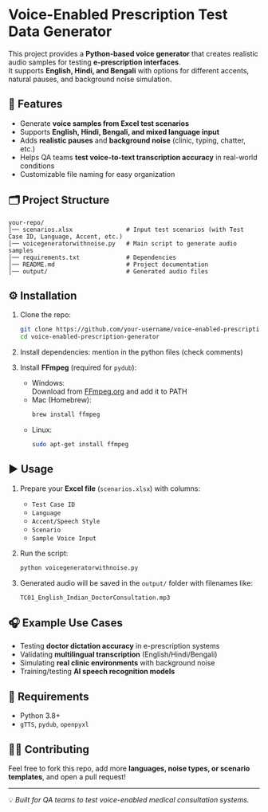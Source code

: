 # Voice-Enabled Prescription Test Data Generator

This project provides a **Python-based voice generator** that creates realistic audio samples for testing **e-prescription interfaces**.  
It supports **English, Hindi, and Bengali** with options for different accents, natural pauses, and background noise simulation.

## 📌 Features
- Generate **voice samples from Excel test scenarios**  
- Supports **English, Hindi, Bengali, and mixed language input**  
- Adds **realistic pauses** and **background noise** (clinic, typing, chatter, etc.)  
- Helps QA teams **test voice-to-text transcription accuracy** in real-world conditions  
- Customizable file naming for easy organization

## 🗂 Project Structure
```
your-repo/
│── scenarios.xlsx               # Input test scenarios (with Test Case ID, Language, Accent, etc.)
│── voicegeneratorwithnoise.py   # Main script to generate audio samples
│── requirements.txt             # Dependencies
│── README.md                    # Project documentation
│── output/                      # Generated audio files
```

## ⚙️ Installation
1. Clone the repo:
   ```bash
   git clone https://github.com/your-username/voice-enabled-prescription-generator.git
   cd voice-enabled-prescription-generator
   ```

2. Install dependencies: mention in the python files (check comments)

3. Install **FFmpeg** (required for `pydub`):
   - Windows:  
     Download from [FFmpeg.org](https://ffmpeg.org/download.html) and add it to PATH  
   - Mac (Homebrew):  
     ```bash
     brew install ffmpeg
     ```  
   - Linux:  
     ```bash
     sudo apt-get install ffmpeg
     ```

## ▶️ Usage
1. Prepare your **Excel file** (`scenarios.xlsx`) with columns:
   - `Test Case ID`  
   - `Language`  
   - `Accent/Speech Style`  
   - `Scenario`  
   - `Sample Voice Input`

2. Run the script:
   ```bash
   python voicegeneratorwithnoise.py
   ```

3. Generated audio will be saved in the `output/` folder with filenames like:
   ```
   TC01_English_Indian_DoctorConsultation.mp3
   ```

## 🎧 Example Use Cases
- Testing **doctor dictation accuracy** in e-prescription systems  
- Validating **multilingual transcription** (English/Hindi/Bengali)  
- Simulating **real clinic environments** with background noise  
- Training/testing **AI speech recognition models**  

## 📌 Requirements
- Python 3.8+  
- `gTTS`, `pydub`, `openpyxl`  

## 👩‍💻 Contributing
Feel free to fork this repo, add more **languages, noise types, or scenario templates**, and open a pull request!

---

💡 *Built for QA teams to test voice-enabled medical consultation systems.*  
